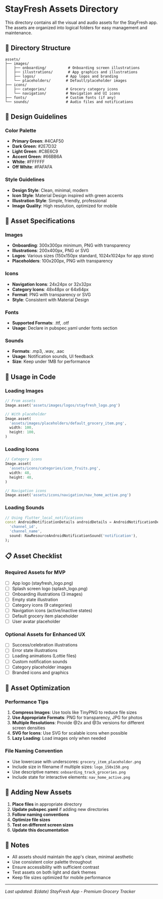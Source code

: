 # StayFresh Assets Directory

This directory contains all the visual and audio assets for the StayFresh app. The assets are organized into logical folders for easy management and maintenance.

## 📁 Directory Structure

```
assets/
├── images/
│   ├── onboarding/          # Onboarding screen illustrations
│   ├── illustrations/       # App graphics and illustrations
│   ├── logos/              # App logos and branding
│   └── placeholders/       # Default/placeholder images
├── icons/
│   ├── categories/         # Grocery category icons
│   └── navigation/         # Navigation and UI icons
├── fonts/                  # Custom fonts (if any)
└── sounds/                 # Audio files and notifications
```

## 🎨 Design Guidelines

### Color Palette
- **Primary Green**: #4CAF50
- **Dark Green**: #2E7D32
- **Light Green**: #C8E6C9
- **Accent Green**: #66BB6A
- **White**: #FFFFFF
- **Off White**: #FAFAFA

### Style Guidelines
- **Design Style**: Clean, minimal, modern
- **Icon Style**: Material Design inspired with green accents
- **Illustration Style**: Simple, friendly, professional
- **Image Quality**: High resolution, optimized for mobile

## 📱 Asset Specifications

### Images
- **Onboarding**: 300x300px minimum, PNG with transparency
- **Illustrations**: 200x400px, PNG or SVG
- **Logos**: Various sizes (150x150px standard, 1024x1024px for app store)
- **Placeholders**: 100x200px, PNG with transparency

### Icons
- **Navigation Icons**: 24x24px or 32x32px
- **Category Icons**: 48x48px or 64x64px
- **Format**: PNG with transparency or SVG
- **Style**: Consistent with Material Design

### Fonts
- **Supported Formats**: .ttf, .otf
- **Usage**: Declare in pubspec.yaml under fonts section

### Sounds
- **Formats**: .mp3, .wav, .aac
- **Usage**: Notification sounds, UI feedback
- **Size**: Keep under 1MB for performance

## 🔧 Usage in Code

### Loading Images
```dart
// From assets
Image.asset('assets/images/logos/stayfresh_logo.png')

// With placeholder
Image.asset(
  'assets/images/placeholders/default_grocery_item.png',
  width: 100,
  height: 100,
)
```

### Loading Icons
```dart
// Category icons
Image.asset(
  'assets/icons/categories/icon_fruits.png',
  width: 48,
  height: 48,
)

// Navigation icons
Image.asset('assets/icons/navigation/nav_home_active.png')
```

### Loading Sounds
```dart
// Using flutter_local_notifications
const AndroidNotificationDetails androidDetails = AndroidNotificationDetails(
  'channel_id',
  'channel_name',
  sound: RawResourceAndroidNotificationSound('notification'),
);
```

## 📋 Asset Checklist

### Required Assets for MVP
- [ ] App logo (stayfresh_logo.png)
- [ ] Splash screen logo (splash_logo.png)
- [ ] Onboarding illustrations (3 images)
- [ ] Empty state illustration
- [ ] Category icons (9 categories)
- [ ] Navigation icons (active/inactive states)
- [ ] Default grocery item placeholder
- [ ] User avatar placeholder

### Optional Assets for Enhanced UX
- [ ] Success/celebration illustrations
- [ ] Error state illustrations
- [ ] Loading animations (Lottie files)
- [ ] Custom notification sounds
- [ ] Category placeholder images
- [ ] Branded icons and graphics

## 🎯 Asset Optimization

### Performance Tips
1. **Compress Images**: Use tools like TinyPNG to reduce file sizes
2. **Use Appropriate Formats**: PNG for transparency, JPG for photos
3. **Multiple Resolutions**: Provide @2x and @3x versions for different screen densities
4. **SVG for Icons**: Use SVG for scalable icons when possible
5. **Lazy Loading**: Load images only when needed

### File Naming Convention
- Use lowercase with underscores: `grocery_item_placeholder.png`
- Include size in filename if multiple sizes: `logo_150x150.png`
- Use descriptive names: `onboarding_track_groceries.png`
- Include state for interactive elements: `nav_home_active.png`

## 🚀 Adding New Assets

1. **Place files** in appropriate directory
2. **Update pubspec.yaml** if adding new directories
3. **Follow naming conventions**
4. **Optimize file sizes**
5. **Test on different screen sizes**
6. **Update this documentation**

## 📝 Notes

- All assets should maintain the app's clean, minimal aesthetic
- Use consistent color palette throughout
- Ensure accessibility with sufficient contrast
- Test assets on both light and dark themes
- Keep file sizes optimized for mobile performance

---

*Last updated: $(date)*
*StayFresh App - Premium Grocery Tracker*